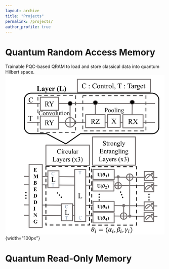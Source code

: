 ```yaml
---
layout: archive
title: "Projects"
permalink: /projects/
author_profile: true
---
```


Quantum Random Access Memory
===
Trainable PQC-based QRAM to load and store classical data into quantum Hilbert space.
![Image here](/images/qram_pqc.png){width="100px"}

Quantum Read-Only Memory
=====

<!-- {% include base_path %}


{% for post in site.projects %}
  {% include archive-single.html %}
{% endfor %} -->

